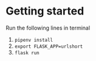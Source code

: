 # Getting started

Run the following lines in terminal
1. `pipenv install`
2. `export FLASK_APP=urlshort`
3. `flask run`